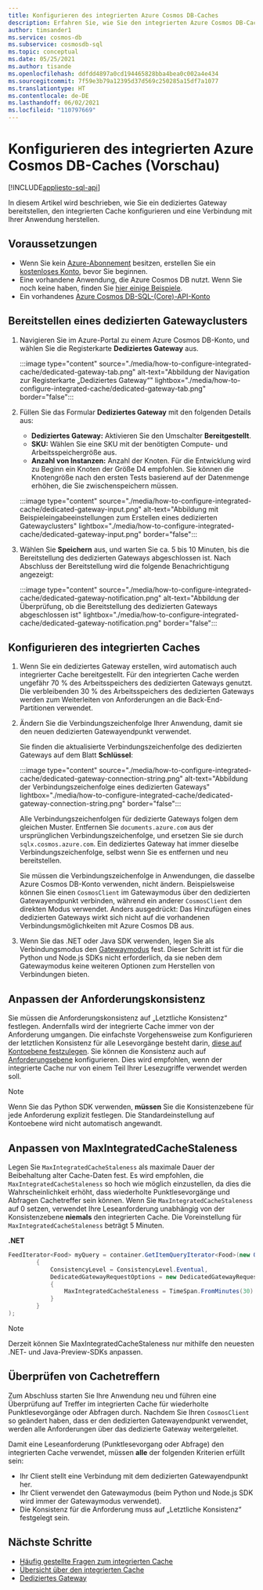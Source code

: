 ```yaml
---
title: Konfigurieren des integrierten Azure Cosmos DB-Caches
description: Erfahren Sie, wie Sie den integrierten Azure Cosmos DB-Cache konfigurieren.
author: timsander1
ms.service: cosmos-db
ms.subservice: cosmosdb-sql
ms.topic: conceptual
ms.date: 05/25/2021
ms.author: tisande
ms.openlocfilehash: ddfdd4897a0cd194465828bba4bea0c002a4e434
ms.sourcegitcommit: 7f59e3b79a12395d37d569c250285a15df7a1077
ms.translationtype: HT
ms.contentlocale: de-DE
ms.lasthandoff: 06/02/2021
ms.locfileid: "110797669"
---
```

# <a name="how-to-configure-the-azure-cosmos-db-integrated-cache-preview"></a>Konfigurieren des integrierten Azure Cosmos DB-Caches (Vorschau)
[!INCLUDE[appliesto-sql-api](includes/appliesto-sql-api.md)]

In diesem Artikel wird beschrieben, wie Sie ein dediziertes Gateway bereitstellen, den integrierten Cache konfigurieren und eine Verbindung mit Ihrer Anwendung herstellen. 

## <a name="prerequisites"></a>Voraussetzungen

- Wenn Sie kein [Azure-Abonnement](../guides/developer/azure-developer-guide.md#understanding-accounts-subscriptions-and-billing) besitzen, erstellen Sie ein [kostenloses Konto](https://azure.microsoft.com/free/?ref=microsoft.com&utm_source=microsoft.com&utm_medium=docs&utm_campaign=visualstudio), bevor Sie beginnen.
- Eine vorhandene Anwendung, die Azure Cosmos DB nutzt. Wenn Sie noch keine haben, finden Sie [hier einige Beispiele](https://github.com/AzureCosmosDB/labs).
- Ein vorhandenes [Azure Cosmos DB-SQL-(Core)-API-Konto](create-cosmosdb-resources-portal.md)

## <a name="provision-a-dedicated-gateway-cluster"></a>Bereitstellen eines dedizierten Gatewayclusters

1. Navigieren Sie im Azure-Portal zu einem Azure Cosmos DB-Konto, und wählen Sie die Registerkarte **Dediziertes Gateway** aus.

   :::image type="content" source="./media/how-to-configure-integrated-cache/dedicated-gateway-tab.png" alt-text="Abbildung der Navigation zur Registerkarte „Dediziertes Gateway“" lightbox="./media/how-to-configure-integrated-cache/dedicated-gateway-tab.png" border="false":::

2. Füllen Sie das Formular **Dediziertes Gateway** mit den folgenden Details aus:

   * **Dediziertes Gateway:** Aktivieren Sie den Umschalter **Bereitgestellt**. 
   * **SKU:** Wählen Sie eine SKU mit der benötigten Compute- und Arbeitsspeichergröße aus. 
   *  **Anzahl von Instanzen:** Anzahl der Knoten. Für die Entwicklung wird zu Beginn ein Knoten der Größe D4 empfohlen. Sie können die Knotengröße nach den ersten Tests basierend auf der Datenmenge erhöhen, die Sie zwischenspeichern müssen.

   :::image type="content" source="./media/how-to-configure-integrated-cache/dedicated-gateway-input.png" alt-text="Abbildung mit Beispieleingabeeinstellungen zum Erstellen eines dedizierten Gatewayclusters" lightbox="./media/how-to-configure-integrated-cache/dedicated-gateway-input.png" border="false":::

3. Wählen Sie **Speichern** aus, und warten Sie ca. 5 bis 10 Minuten, bis die Bereitstellung des dedizierten Gateways abgeschlossen ist. Nach Abschluss der Bereitstellung wird die folgende Benachrichtigung angezeigt:

   :::image type="content" source="./media/how-to-configure-integrated-cache/dedicated-gateway-notification.png" alt-text="Abbildung der Überprüfung, ob die Bereitstellung des dedizierten Gateways abgeschlossen ist" lightbox="./media/how-to-configure-integrated-cache/dedicated-gateway-notification.png" border="false":::

## <a name="configuring-the-integrated-cache"></a>Konfigurieren des integrierten Caches

1. Wenn Sie ein dediziertes Gateway erstellen, wird automatisch auch integrierter Cache bereitgestellt. Für den integrierten Cache werden ungefähr 70 % des Arbeitsspeichers des dedizierten Gateways genutzt. Die verbleibenden 30 % des Arbeitsspeichers des dedizierten Gateways werden zum Weiterleiten von Anforderungen an die Back-End-Partitionen verwendet.

2.  Ändern Sie die Verbindungszeichenfolge Ihrer Anwendung, damit sie den neuen dedizierten Gatewayendpunkt verwendet.

      Sie finden die aktualisierte Verbindungszeichenfolge des dedizierten Gateways auf dem Blatt **Schlüssel**:
   
      :::image type="content" source="./media/how-to-configure-integrated-cache/dedicated-gateway-connection-string.png" alt-text="Abbildung der Verbindungszeichenfolge eines dedizierten Gateways" lightbox="./media/how-to-configure-integrated-cache/dedicated-gateway-connection-string.png" border="false":::

      Alle Verbindungszeichenfolgen für dedizierte Gateways folgen dem gleichen Muster. Entfernen Sie `documents.azure.com` aus der ursprünglichen Verbindungszeichenfolge, und ersetzen Sie sie durch `sqlx.cosmos.azure.com`. Ein dediziertes Gateway hat immer dieselbe Verbindungszeichenfolge, selbst wenn Sie es entfernen und neu bereitstellen.

      Sie müssen die Verbindungszeichenfolge in Anwendungen, die dasselbe Azure Cosmos DB-Konto verwenden, nicht ändern. Beispielsweise können Sie einen `CosmosClient` im Gatewaymodus über den dedizierten Gatewayendpunkt verbinden, während ein anderer `CosmosClient` den direkten Modus verwendet. Anders ausgedrückt: Das Hinzufügen eines dedizierten Gateways wirkt sich nicht auf die vorhandenen Verbindungsmöglichkeiten mit Azure Cosmos DB aus.

3. Wenn Sie das .NET oder Java SDK verwenden, legen Sie als Verbindungsmodus den [Gatewaymodus](sql-sdk-connection-modes.md#available-connectivity-modes) fest. Dieser Schritt ist für die Python und Node.js SDKs nicht erforderlich, da sie neben dem Gatewaymodus keine weiteren Optionen zum Herstellen von Verbindungen bieten.

## <a name="adjust-request-consistency"></a>Anpassen der Anforderungskonsistenz

Sie müssen die Anforderungskonsistenz auf „Letztliche Konsistenz“ festlegen. Andernfalls wird der integrierte Cache immer von der Anforderung umgangen. Die einfachste Vorgehensweise zum Konfigurieren der letztlichen Konsistenz für alle Lesevorgänge besteht darin, [diese auf Kontoebene festzulegen](consistency-levels.md#configure-the-default-consistency-level). Sie können die Konsistenz auch auf [Anforderungsebene](how-to-manage-consistency.md#override-the-default-consistency-level) konfigurieren. Dies wird empfohlen, wenn der integrierte Cache nur von einem Teil Ihrer Lesezugriffe verwendet werden soll.

> [!NOTE]
> Wenn Sie das Python SDK verwenden, **müssen** Sie die Konsistenzebene für jede Anforderung explizit festlegen. Die Standardeinstellung auf Kontoebene wird nicht automatisch angewandt.

## <a name="adjust-maxintegratedcachestaleness"></a>Anpassen von MaxIntegratedCacheStaleness

Legen Sie `MaxIntegratedCacheStaleness` als maximale Dauer der Beibehaltung alter Cache-Daten fest. Es wird empfohlen, die `MaxIntegratedCacheStaleness` so hoch wie möglich einzustellen, da dies die Wahrscheinlichkeit erhöht, dass wiederholte Punktlesevorgänge und Abfragen Cachetreffer sein können. Wenn Sie `MaxIntegratedCacheStaleness` auf 0 setzen, verwendet Ihre Leseanforderung unabhängig von der Konsistenzebene **niemals** den integrierten Cache. Die Voreinstellung für `MaxIntegratedCacheStaleness` beträgt 5 Minuten.

**.NET**

```csharp
FeedIterator<Food> myQuery = container.GetItemQueryIterator<Food>(new QueryDefinition("SELECT * FROM c"), requestOptions: new QueryRequestOptions
        {
            ConsistencyLevel = ConsistencyLevel.Eventual,
            DedicatedGatewayRequestOptions = new DedicatedGatewayRequestOptions 
            { 
                MaxIntegratedCacheStaleness = TimeSpan.FromMinutes(30) 
            }
        }
);
```

> [!NOTE]
> Derzeit können Sie MaxIntegratedCacheStaleness nur mithilfe den neuesten .NET- und Java-Preview-SDKs anpassen.

## <a name="verify-cache-hits"></a>Überprüfen von Cachetreffern

Zum Abschluss starten Sie Ihre Anwendung neu und führen eine Überprüfung auf Treffer im integrierten Cache für wiederholte Punktlesevorgänge oder Abfragen durch. Nachdem Sie Ihren `CosmosClient` so geändert haben, dass er den dedizierten Gatewayendpunkt verwendet, werden alle Anforderungen über das dedizierte Gateway weitergeleitet.

Damit eine Leseanforderung (Punktlesevorgang oder Abfrage) den integrierten Cache verwendet, müssen **alle** der folgenden Kriterien erfüllt sein:

-   Ihr Client stellt eine Verbindung mit dem dedizierten Gatewayendpunkt her.
-  Ihr Client verwendet den Gatewaymodus (beim Python und Node.js SDK wird immer der Gatewaymodus verwendet).
-   Die Konsistenz für die Anforderung muss auf „Letztliche Konsistenz“ festgelegt sein.

## <a name="next-steps"></a>Nächste Schritte

- [Häufig gestellte Fragen zum integrierten Cache](integrated-cache-faq.md)
- [Übersicht über den integrierten Cache](integrated-cache.md)
- [Dediziertes Gateway](dedicated-gateway.md)
